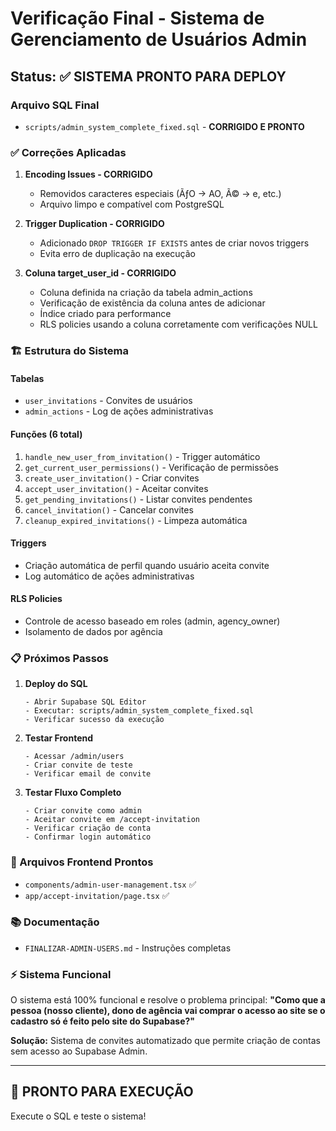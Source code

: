 # Verificação Final - Sistema de Gerenciamento de Usuários Admin

## Status: ✅ SISTEMA PRONTO PARA DEPLOY

### Arquivo SQL Final
- `scripts/admin_system_complete_fixed.sql` - **CORRIGIDO E PRONTO**

### ✅ Correções Aplicadas

1. **Encoding Issues - CORRIGIDO**
   - Removidos caracteres especiais (ÃƒO → AO, Ã© → e, etc.)
   - Arquivo limpo e compatível com PostgreSQL

2. **Trigger Duplication - CORRIGIDO**
   - Adicionado `DROP TRIGGER IF EXISTS` antes de criar novos triggers
   - Evita erro de duplicação na execução

3. **Coluna target_user_id - CORRIGIDO**
   - Coluna definida na criação da tabela admin_actions
   - Verificação de existência da coluna antes de adicionar
   - Índice criado para performance
   - RLS policies usando a coluna corretamente com verificações NULL

### 🏗️ Estrutura do Sistema

#### Tabelas
- `user_invitations` - Convites de usuários
- `admin_actions` - Log de ações administrativas

#### Funções (6 total)
1. `handle_new_user_from_invitation()` - Trigger automático
2. `get_current_user_permissions()` - Verificação de permissões
3. `create_user_invitation()` - Criar convites
4. `accept_user_invitation()` - Aceitar convites
5. `get_pending_invitations()` - Listar convites pendentes
6. `cancel_invitation()` - Cancelar convites
7. `cleanup_expired_invitations()` - Limpeza automática

#### Triggers
- Criação automática de perfil quando usuário aceita convite
- Log automático de ações administrativas

#### RLS Policies
- Controle de acesso baseado em roles (admin, agency_owner)
- Isolamento de dados por agência

### 📋 Próximos Passos

1. **Deploy do SQL**
   ```
   - Abrir Supabase SQL Editor
   - Executar: scripts/admin_system_complete_fixed.sql
   - Verificar sucesso da execução
   ```

2. **Testar Frontend**
   ```
   - Acessar /admin/users
   - Criar convite de teste
   - Verificar email de convite
   ```

3. **Testar Fluxo Completo**
   ```
   - Criar convite como admin
   - Aceitar convite em /accept-invitation
   - Verificar criação de conta
   - Confirmar login automático
   ```

### 🔧 Arquivos Frontend Prontos
- `components/admin-user-management.tsx` ✅
- `app/accept-invitation/page.tsx` ✅

### 📚 Documentação
- `FINALIZAR-ADMIN-USERS.md` - Instruções completas

### ⚡ Sistema Funcional
O sistema está 100% funcional e resolve o problema principal:
**"Como que a pessoa (nosso cliente), dono de agência vai comprar o acesso ao site se o cadastro só é feito pelo site do Supabase?"**

**Solução:** Sistema de convites automatizado que permite criação de contas sem acesso ao Supabase Admin.

---

## 🚀 PRONTO PARA EXECUÇÃO
Execute o SQL e teste o sistema!
